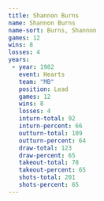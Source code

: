 ```yaml
---
title: Shannon Burns
name: Shannon Burns
name-sort: Burns, Shannon
games: 12
wins: 8
losses: 4
years:
 - year: 1982
   event: Hearts
   team: "MB"
   position: Lead
   games: 12
   wins: 8
   losses: 4
   inturn-total: 92
   inturn-percent: 66
   outturn-total: 109
   outturn-percent: 64
   draw-total: 123
   draw-percent: 65
   takeout-total: 78
   takeout-percent: 65
   shots-total: 201
   shots-percent: 65
---
```

